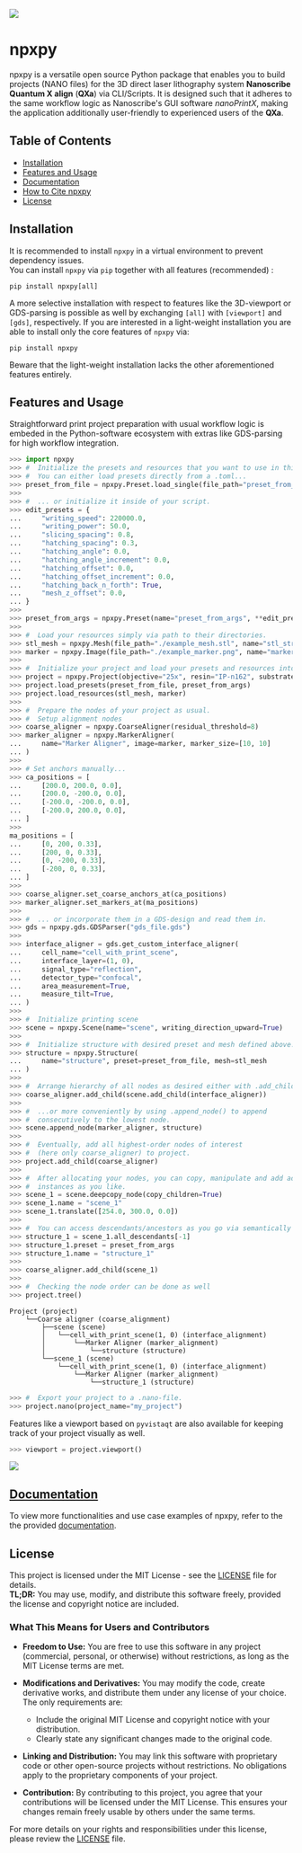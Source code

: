 ![](images/logo.svg)
# npxpy

npxpy is a versatile open source Python package that enables you to build projects (NANO files) for the 3D direct laser 
lithography system **Nanoscribe Quantum X align** (**QXa**) via CLI/Scripts. It is designed such that it adheres to the
same workflow logic as Nanoscribe's GUI software *nanoPrintX*, making the application additionally user-friendly to
experienced users of the **QXa**.

## Table of Contents
- [Installation](#installation)
- [Features and Usage](#usageandfeatures)
- [Documentation](#documentation)
- [How to Cite npxpy](#howtocitenpxpy)
- [License](#license)

## Installation
It is recommended to install ```npxpy``` in a virtual environment to prevent dependency issues.\
You can install ```npxpy``` via ```pip``` together with all features (recommended) :
```
pip install npxpy[all]
```
A more selective installation with respect to features like the 3D-viewport or GDS-parsing is possible as well by
exchanging ```[all]``` with ```[viewport]``` and ```[gds]```, respectively. If you are interested in a light-weight
installation you are able to install only the core features of ```npxpy``` via:
```
pip install npxpy
```
Beware that the light-weight installation lacks the other aforementioned features entirely. 

## Features and Usage
Straightforward print project preparation with usual workflow logic is embeded in the Python-software ecosystem
with extras like GDS-parsing for high workflow integration.
```python
>>> import npxpy
>>> #  Initialize the presets and resources that you want to use in this project.
>>> #  You can either load presets directly from a .toml...
>>> preset_from_file = npxpy.Preset.load_single(file_path="preset_from_file.toml")
>>> 
>>> #  ... or initialize it inside of your script.
>>> edit_presets = {
...     "writing_speed": 220000.0,
...     "writing_power": 50.0,
...     "slicing_spacing": 0.8,
...     "hatching_spacing": 0.3,
...     "hatching_angle": 0.0,
...     "hatching_angle_increment": 0.0,
...     "hatching_offset": 0.0,
...     "hatching_offset_increment": 0.0,
...     "hatching_back_n_forth": True,
...     "mesh_z_offset": 0.0,
... }
>>> 
>>> preset_from_args = npxpy.Preset(name="preset_from_args", **edit_presets)
>>> 
>>> #  Load your resources simply via path to their directories.
>>> stl_mesh = npxpy.Mesh(file_path="./example_mesh.stl", name="stl_structure")
>>> marker = npxpy.Image(file_path="./example_marker.png", name="marker_image")
>>> 
>>> #  Initialize your project and load your presets and resources into it.
>>> project = npxpy.Project(objective="25x", resin="IP-n162", substrate="FuSi")
>>> project.load_presets(preset_from_file, preset_from_args)
>>> project.load_resources(stl_mesh, marker)
>>> 
>>> #  Prepare the nodes of your project as usual.
>>> #  Setup alignment nodes
>>> coarse_aligner = npxpy.CoarseAligner(residual_threshold=8)
>>> marker_aligner = npxpy.MarkerAligner(
...     name="Marker Aligner", image=marker, marker_size=[10, 10]
... )
>>> 
>>> # Set anchors manually...
>>> ca_positions = [
...     [200.0, 200.0, 0.0],
...     [200.0, -200.0, 0.0],
...     [-200.0, -200.0, 0.0],
...     [-200.0, 200.0, 0.0],
... ]
>>> 
ma_positions = [
...     [0, 200, 0.33],
...     [200, 0, 0.33],
...     [0, -200, 0.33],
...     [-200, 0, 0.33],
... ]
>>> 
>>> coarse_aligner.set_coarse_anchors_at(ca_positions)
>>> marker_aligner.set_markers_at(ma_positions)
>>> 
>>> #  ... or incorporate them in a GDS-design and read them in.
>>> gds = npxpy.gds.GDSParser("gds_file.gds")
>>> 
>>> interface_aligner = gds.get_custom_interface_aligner(
...     cell_name="cell_with_print_scene",
...     interface_layer=(1, 0),
...     signal_type="reflection",
...     detector_type="confocal",
...     area_measurement=True,
...     measure_tilt=True,
... )
>>> 
>>> #  Initialize printing scene
>>> scene = npxpy.Scene(name="scene", writing_direction_upward=True)
>>> 
>>> #  Initialize structure with desired preset and mesh defined above.
>>> structure = npxpy.Structure(
...     name="structure", preset=preset_from_file, mesh=stl_mesh
... )
>>> 
>>> #  Arrange hierarchy of all nodes as desired either with .add_child()...
>>> coarse_aligner.add_child(scene.add_child(interface_aligner))
>>> 
>>> #  ...or more conveniently by using .append_node() to append
>>> #  consecutively to the lowest node.
>>> scene.append_node(marker_aligner, structure)
>>> 
>>> #  Eventually, add all highest-order nodes of interest
>>> #  (here only coarse_aligner) to project.
>>> project.add_child(coarse_aligner)
>>> 
>>> #  After allocating your nodes, you can copy, manipulate and add additional
>>> #  instances as you like.
>>> scene_1 = scene.deepcopy_node(copy_children=True)
>>> scene_1.name = "scene_1"
>>> scene_1.translate([254.0, 300.0, 0.0])
>>> 
>>> #  You can access descendants/ancestors as you go via semantically ordered lists.
>>> structure_1 = scene_1.all_descendants[-1]
>>> structure_1.preset = preset_from_args
>>> structure_1.name = "structure_1"
>>> 
>>> coarse_aligner.add_child(scene_1)
>>> 
>>> #  Checking the node order can be done as well
>>> project.tree() 
```
```
Project (project)
    └──Coarse aligner (coarse_alignment)
        ├──scene (scene)
        │   └──cell_with_print_scene(1, 0) (interface_alignment)
        │       └──Marker Aligner (marker_alignment)
        │           └──structure (structure)
        └──scene_1 (scene)
            └──cell_with_print_scene(1, 0) (interface_alignment)
                └──Marker Aligner (marker_alignment)
                    └──structure_1 (structure)
```
```python
>>> #  Export your project to a .nano-file.
>>> project.nano(project_name="my_project")
```
Features like a viewport based on ```pyvistaqt``` are also available for keeping track of your project visually as well.
```python
>>> viewport = project.viewport()
```
![](examples/example_README/example0_viewport.png)

## [Documentation](heregoesthelink!)
To view more functionalities and use case examples of npxpy, refer to the the provided [documentation](heregoesthelink!).

## License

This project is licensed under the MIT License - see the [LICENSE](https://github.com/cuenlueer/nanoAPI/blob/main/LICENSE)
file for details.\
**TL;DR:** You may use, modify, and distribute this software freely, provided the license and copyright notice are included.
### What This Means for Users and Contributors

- **Freedom to Use:** You are free to use this software in any project (commercial, personal, or otherwise) without
restrictions, as long as the MIT License terms are met.

- **Modifications and Derivatives:** You may modify the code, create derivative works, and distribute them under any
license of your choice. The only requirements are:
  - Include the original MIT License and copyright notice with your distribution.
  - Clearly state any significant changes made to the original code.
- **Linking and Distribution:** You may link this software with proprietary code or other open-source projects without
restrictions. No obligations apply to the proprietary components of your project.

- **Contribution:** By contributing to this project, you agree that your contributions will be licensed under the
MIT License. This ensures your changes remain freely usable by others under the same terms.

For more details on your rights and responsibilities under this license, please review the [LICENSE](https://github.com/cuenlueer/nanoAPI/blob/main/LICENSE) file.
